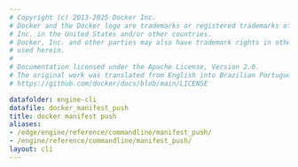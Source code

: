 ```yaml
---
# Copyright (c) 2013-2025 Docker Inc.
# Docker and the Docker logo are trademarks or registered trademarks of Docker,
# Inc. in the United States and/or other countries.
# Docker, Inc. and other parties may also have trademark rights in other terms
# used herein.
#
# Documentation licensed under the Apache License, Version 2.0.
# The original work was translated from English into Brazilian Portuguese.
# https://github.com/docker/docs/blob/main/LICENSE

datafolder: engine-cli
datafile: docker_manifest_push
title: docker manifest push
aliases:
- /edge/engine/reference/commandline/manifest_push/
- /engine/reference/commandline/manifest_push/
layout: cli
---
```

<!--
This page is automatically generated from Docker's source code. If you want to
suggest a change to the text that appears here, open a ticket or pull request
in the source repository on GitHub:

https://github.com/docker/cli
-->
